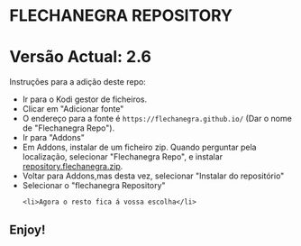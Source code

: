 # FLECHANEGRA REPOSITORY
# Versão Actual: 2.6

Instruções para a adição deste repo:


<p align="left">
  <ul>
    <li>Ir para o Kodi gestor de ficheiros.</li>
    <li>Clicar em "Adicionar fonte"</li>
    <li>O endereço para a fonte é <code>https://flechanegra.github.io/</code> (Dar o nome de "Flechanegra Repo").</li>
    <li>Ir para "Addons"</li>
    <li>Em Addons, instalar de um ficheiro zip. Quando perguntar pela localização, selecionar "Flechanegra Repo", e instalar <a href="repository.flechanegra.zip">repository.flechanegra.zip</a>.</li>
    <li>Voltar para Addons,mas desta vez, selecionar "Instalar do repositório"</li>
    <li>Selecionar o "flechanegra Repository"</li>
    
    <li>Agora o resto fica á vossa escolha</li>
  </ul>
</p>

## Enjoy!
